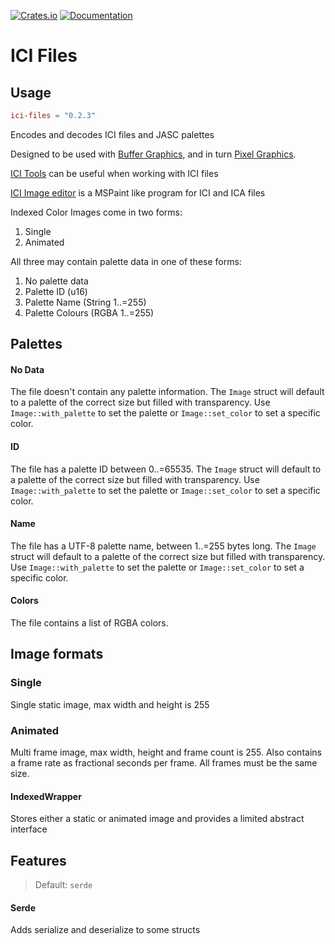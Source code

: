 [![Crates.io](https://img.shields.io/crates/v/ici-files)](https://crates.io/crates/ici-files "Crates.io version")
[![Documentation](https://img.shields.io/docsrs/ici-files)](https://docs.rs/ici-files "Documentation")


# ICI Files

## Usage

```toml
ici-files = "0.2.3"
```

Encodes and decodes ICI files and JASC palettes

Designed to be used with [Buffer Graphics](https://github.com/emmabritton/ici-files), and in turn [Pixel Graphics](https://github.com/emmabritton/pixel-graphics-lib).

[ICI Tools](https://github.com/emmabritton/ici_tools) can be useful when working with ICI files

[ICI Image editor](https://github.com/emmabritton/ici-image-editor) is a MSPaint like program for ICI and ICA files

Indexed Color Images come in two forms:
1. Single
2. Animated

All three may contain palette data in one of these forms:
1. No palette data
2. Palette ID (u16)
3. Palette Name (String 1..=255)
4. Palette Colours (RGBA 1..=255)

## Palettes

#### No Data

The file doesn't contain any palette information. The `Image` struct will default to a palette of the correct size but filled with transparency.
Use `Image::with_palette` to set the palette or `Image::set_color` to set a specific color.

#### ID
 
The file has a palette ID between 0..=65535. The `Image` struct will default to a palette of the correct size but filled with transparency.
Use `Image::with_palette` to set the palette or `Image::set_color` to set a specific color.

#### Name

The file has a UTF-8 palette name, between 1..=255 bytes long. The `Image` struct will default to a palette of the correct size but filled with transparency.
Use `Image::with_palette` to set the palette or `Image::set_color` to set a specific color.

#### Colors

The file contains a list of RGBA colors.

## Image formats

### Single

Single static image, max width and height is 255

### Animated

Multi frame image, max width, height and frame count is 255.
Also contains a frame rate as fractional seconds per frame.
All frames must be the same size.

#### IndexedWrapper

Stores either a static or animated image and provides a limited abstract interface

## Features

> Default: `serde`

#### Serde

Adds serialize and deserialize to some structs